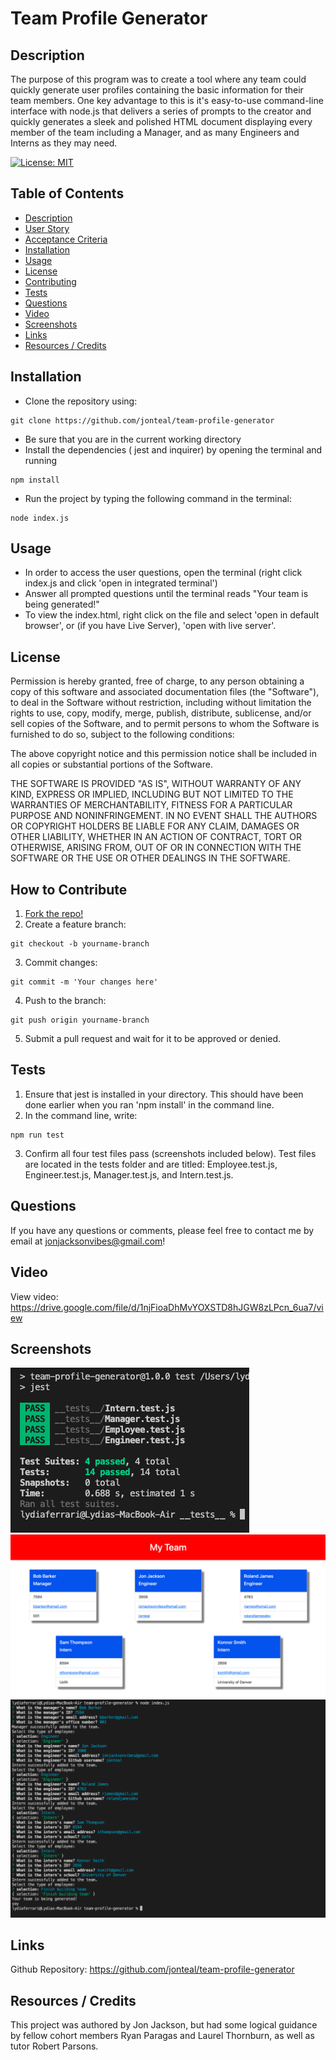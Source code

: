 # Team Profile Generator

<a name="description"></a>

## Description
The purpose of this program was to create a tool where any team could quickly generate user profiles containing the basic information for their team members. One key advantage to this is it's easy-to-use command-line interface with node.js that delivers a series of prompts to the creator and quickly generates a sleek and polished HTML document displaying every member of the team including a Manager, and as many Engineers and Interns as they may need.

[![License: MIT](https://img.shields.io/badge/License-MIT-yellow.svg)](https://opensource.org/licenses/MIT)

## Table of Contents
- [Description](#description)
- [User Story](#userstory)
- [Acceptance Criteria](#acceptancecriteria)
- [Installation](#installation)
- [Usage](#usage)
- [License](#license)
- [Contributing](#contributing)
- [Tests](#test)
- [Questions](#questions)
- [Video](#video)
- [Screenshots](#screenshots)
- [Links](#links)
- [Resources / Credits](#credits)


<a name="installation"></a>

## Installation
* Clone the repository using:

```
git clone https://github.com/jonteal/team-profile-generator
```
* Be sure that you are in the current working directory
* Install the dependencies ( jest and inquirer) by opening the terminal and running
```
npm install
```
* Run the project by typing the following command in the terminal:
```
node index.js
```

<a name="usage"></a>

## Usage
* In order to access the user questions, open the terminal (right click index.js and click 'open in integrated terminal')
* Answer all prompted questions until the terminal reads "Your team is being generated!"
* To view the index.html, right click on the file and select 'open in default browser', or (if you have Live Server), 'open with live server'.


<a name="license"></a>

## License
Permission is hereby granted, free of charge, to any person obtaining a copy of this software and associated documentation files (the "Software"), to deal in the Software without restriction, including without limitation the rights to use, copy, modify, merge, publish, distribute, sublicense, and/or sell copies of the Software, and to permit persons to whom the Software is furnished to do so, subject to the following conditions:

The above copyright notice and this permission notice shall be included in all copies or substantial portions of the Software.

THE SOFTWARE IS PROVIDED "AS IS", WITHOUT WARRANTY OF ANY KIND, EXPRESS OR IMPLIED, INCLUDING BUT NOT LIMITED TO THE WARRANTIES OF MERCHANTABILITY, FITNESS FOR A PARTICULAR PURPOSE AND NONINFRINGEMENT. IN NO EVENT SHALL THE AUTHORS OR COPYRIGHT HOLDERS BE LIABLE FOR ANY CLAIM, DAMAGES OR OTHER LIABILITY, WHETHER IN AN ACTION OF CONTRACT, TORT OR OTHERWISE, ARISING FROM, OUT OF OR IN CONNECTION WITH THE SOFTWARE OR THE USE OR OTHER DEALINGS IN THE SOFTWARE.


<a name="contributing"></a>

## How to Contribute
1. [Fork the repo!](https://docs.github.com/en/get-started/quickstart/fork-a-repo)
2. Create a feature branch:
```
git checkout -b yourname-branch
```
3. Commit changes:
```
git commit -m 'Your changes here'
```
4. Push to the branch:
```
git push origin yourname-branch
```
5. Submit a pull request and wait for it to be approved or denied.

<a name="tests"></a>

## Tests
1. Ensure that jest is installed in your directory. This should have been done earlier when you ran 'npm install' in the command line.
2. In the command line, write:
```
npm run test
```
3. Confirm all four test files pass (screenshots included below). Test files are located in the tests folder and are titled: Employee.test.js, Engineer.test.js, Manager.test.js, and Intern.test.js.


<a name="questions"></a>

## Questions
If you have any questions or comments, please feel free to contact me by email at jonjacksonvibes@gmail.com!


<a name="video"></a>

## Video
View video: https://drive.google.com/file/d/1njFioaDhMvYOXSTD8hJGW8zLPcn_6ua7/view

<a name="screenshots"></a>

## Screenshots

![Screenshot of Test Screen](./dist/assets/images/screenshot1.png)
![Screenshot of Sample Site](./dist/assets/images/screenshot2.png)
![Screenshot of Terminal](./dist/assets/images/screenshot3.png)


<a name="links"></a>

## Links
Github Repository: https://github.com/jonteal/team-profile-generator


<a name="credits"></a>

## Resources / Credits
This project was authored by Jon Jackson, but had some logical guidance by fellow cohort members Ryan Paragas and Laurel Thornburn, as well as tutor Robert Parsons.




